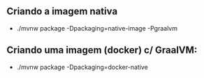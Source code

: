 ## Criando a imagem nativa

- ./mvnw package -Dpackaging=native-image -Pgraalvm

## Criando uma imagem (docker) c/ GraalVM:
- ./mvnw package -Dpackaging=docker-native
